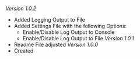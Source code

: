 *Version 1.0.2*
- Added Logging Output to File
- Added Settings File with the following Options:
	- Enable/Disable Log Output to Console
	- Enable/Disable Log Output to File
*Version 1.0.1*
- Readme File adjusted
*Version 1.0.0*
- Created

